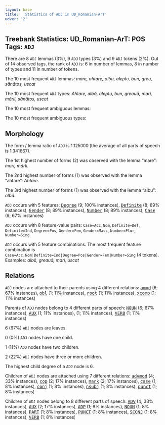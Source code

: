 ```yaml
---
layout: base
title:  'Statistics of ADJ in UD_Romanian-ArT'
udver: '2'
---
```


## Treebank Statistics: UD_Romanian-ArT: POS Tags: `ADJ`

There are 8 `ADJ` lemmas (3%), 9 `ADJ` types (3%) and 9 `ADJ` tokens (2%).
Out of 14 observed tags, the rank of `ADJ` is: 6 in number of lemmas, 8 in number of types and 11 in number of tokens.

The 10 most frequent `ADJ` lemmas: <em>mare, ahtare, albu, aleptu, bun, greu, sănătos, uscat</em>

The 10 most frequent `ADJ` types:  <em>Ahtare, albă, aleptu, bun, greauă, mari, mărli, sănătos, uscat</em>

The 10 most frequent ambiguous lemmas: 

The 10 most frequent ambiguous types:  



## Morphology

The form / lemma ratio of `ADJ` is 1.125000 (the average of all parts of speech is 1.341667).

The 1st highest number of forms (2) was observed with the lemma “mare”: <em>mari, mărli</em>.

The 2nd highest number of forms (1) was observed with the lemma “ahtare”: <em>Ahtare</em>.

The 3rd highest number of forms (1) was observed with the lemma “albu”: <em>albă</em>.

`ADJ` occurs with 5 features: <tt><a href="ro_art-feat-Degree.html">Degree</a></tt> (9; 100% instances), <tt><a href="ro_art-feat-Definite.html">Definite</a></tt> (8; 89% instances), <tt><a href="ro_art-feat-Gender.html">Gender</a></tt> (8; 89% instances), <tt><a href="ro_art-feat-Number.html">Number</a></tt> (8; 89% instances), <tt><a href="ro_art-feat-Case.html">Case</a></tt> (6; 67% instances)

`ADJ` occurs with 8 feature-value pairs: `Case=Acc,Nom`, `Definite=Def`, `Definite=Ind`, `Degree=Pos`, `Gender=Fem`, `Gender=Masc`, `Number=Plur`, `Number=Sing`

`ADJ` occurs with 5 feature combinations.
The most frequent feature combination is `Case=Acc,Nom|Definite=Ind|Degree=Pos|Gender=Fem|Number=Sing` (4 tokens).
Examples: <em>albă, greauă, mari, uscat</em>


## Relations

`ADJ` nodes are attached to their parents using 4 different relations: <tt><a href="ro_art-dep-amod.html">amod</a></tt> (6; 67% instances), <tt><a href="ro_art-dep-obl.html">obl</a></tt> (1; 11% instances), <tt><a href="ro_art-dep-root.html">root</a></tt> (1; 11% instances), <tt><a href="ro_art-dep-xcomp.html">xcomp</a></tt> (1; 11% instances)

Parents of `ADJ` nodes belong to 4 different parts of speech: <tt><a href="ro_art-pos-NOUN.html">NOUN</a></tt> (6; 67% instances), <tt><a href="ro_art-pos-AUX.html">AUX</a></tt> (1; 11% instances),  (1; 11% instances), <tt><a href="ro_art-pos-VERB.html">VERB</a></tt> (1; 11% instances)

6 (67%) `ADJ` nodes are leaves.

0 (0%) `ADJ` nodes have one child.

1 (11%) `ADJ` nodes have two children.

2 (22%) `ADJ` nodes have three or more children.

The highest child degree of a `ADJ` node is 6.

Children of `ADJ` nodes are attached using 7 different relations: <tt><a href="ro_art-dep-advmod.html">advmod</a></tt> (4; 33% instances), <tt><a href="ro_art-dep-cop.html">cop</a></tt> (2; 17% instances), <tt><a href="ro_art-dep-mark.html">mark</a></tt> (2; 17% instances), <tt><a href="ro_art-dep-case.html">case</a></tt> (1; 8% instances), <tt><a href="ro_art-dep-conj.html">conj</a></tt> (1; 8% instances), <tt><a href="ro_art-dep-nsubj.html">nsubj</a></tt> (1; 8% instances), <tt><a href="ro_art-dep-punct.html">punct</a></tt> (1; 8% instances)

Children of `ADJ` nodes belong to 8 different parts of speech: <tt><a href="ro_art-pos-ADV.html">ADV</a></tt> (4; 33% instances), <tt><a href="ro_art-pos-AUX.html">AUX</a></tt> (2; 17% instances), <tt><a href="ro_art-pos-ADP.html">ADP</a></tt> (1; 8% instances), <tt><a href="ro_art-pos-NOUN.html">NOUN</a></tt> (1; 8% instances), <tt><a href="ro_art-pos-PART.html">PART</a></tt> (1; 8% instances), <tt><a href="ro_art-pos-PUNCT.html">PUNCT</a></tt> (1; 8% instances), <tt><a href="ro_art-pos-SCONJ.html">SCONJ</a></tt> (1; 8% instances), <tt><a href="ro_art-pos-VERB.html">VERB</a></tt> (1; 8% instances)

